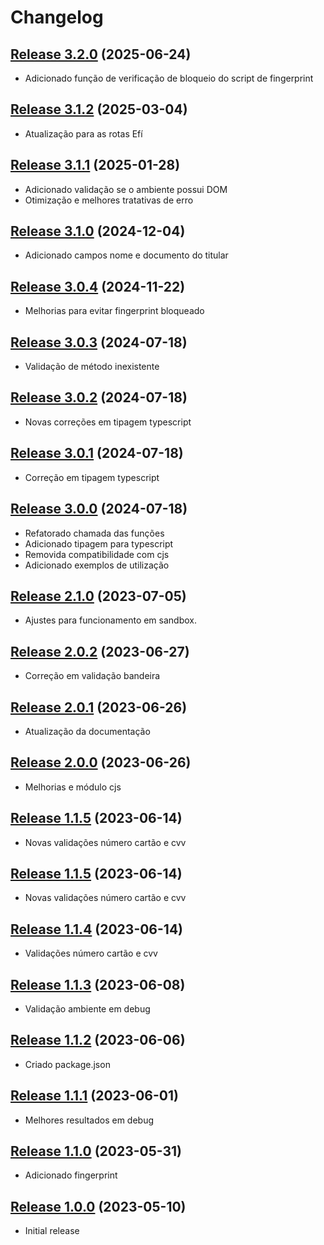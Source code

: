 Changelog
=========

[Release 3.2.0](https://github.com/efipay/js-payment-token-efi/releases/tag/3.2.0) (2025-06-24)
----------------------------------------------------------------------------------------------
* Adicionado função de verificação de bloqueio do script de fingerprint

[Release 3.1.2](https://github.com/efipay/js-payment-token-efi/releases/tag/3.1.2) (2025-03-04)
----------------------------------------------------------------------------------------------
* Atualização para as rotas Efí

[Release 3.1.1](https://github.com/efipay/js-payment-token-efi/releases/tag/3.1.1) (2025-01-28)
----------------------------------------------------------------------------------------------
* Adicionado validação se o ambiente possui DOM
* Otimização e melhores tratativas de erro

[Release 3.1.0](https://github.com/efipay/js-payment-token-efi/releases/tag/3.1.0) (2024-12-04)
----------------------------------------------------------------------------------------------
* Adicionado campos nome e documento do titular

[Release 3.0.4](https://github.com/efipay/js-payment-token-efi/releases/tag/3.0.4) (2024-11-22)
----------------------------------------------------------------------------------------------
* Melhorias para evitar fingerprint bloqueado

[Release 3.0.3](https://github.com/efipay/js-payment-token-efi/releases/tag/3.0.3) (2024-07-18)
----------------------------------------------------------------------------------------------
* Validação de método inexistente

[Release 3.0.2](https://github.com/efipay/js-payment-token-efi/releases/tag/3.0.2) (2024-07-18)
----------------------------------------------------------------------------------------------
* Novas correções em tipagem typescript

[Release 3.0.1](https://github.com/efipay/js-payment-token-efi/releases/tag/3.0.1) (2024-07-18)
----------------------------------------------------------------------------------------------
* Correção em tipagem typescript

[Release 3.0.0](https://github.com/efipay/js-payment-token-efi/releases/tag/3.0.0) (2024-07-18)
----------------------------------------------------------------------------------------------
* Refatorado chamada das funções
* Adicionado tipagem para typescript
* Removida compatibilidade com cjs
* Adicionado exemplos de utilização

[Release 2.1.0](https://github.com/efipay/js-payment-token-efi/releases/tag/2.1.0) (2023-07-05)
----------------------------------------------------------------------------------------------
* Ajustes para funcionamento em sandbox.

[Release 2.0.2](https://github.com/efipay/js-payment-token-efi/releases/tag/2.0.2) (2023-06-27)
----------------------------------------------------------------------------------------------
* Correção em validação bandeira

[Release 2.0.1](https://github.com/efipay/js-payment-token-efi/releases/tag/2.0.1) (2023-06-26)
----------------------------------------------------------------------------------------------
* Atualização da documentação

[Release 2.0.0](https://github.com/efipay/js-payment-token-efi/releases/tag/2.0.0) (2023-06-26)
----------------------------------------------------------------------------------------------
* Melhorias e módulo cjs

[Release 1.1.5](https://github.com/efipay/js-payment-token-efi/releases/tag/1.1.5) (2023-06-14)
----------------------------------------------------------------------------------------------
* Novas validações número cartão e cvv

[Release 1.1.5](https://github.com/efipay/js-payment-token-efi/releases/tag/1.1.5) (2023-06-14)
----------------------------------------------------------------------------------------------
* Novas validações número cartão e cvv

[Release 1.1.4](https://github.com/efipay/js-payment-token-efi/releases/tag/1.1.4) (2023-06-14)
----------------------------------------------------------------------------------------------
* Validações número cartão e cvv

[Release 1.1.3](https://github.com/efipay/js-payment-token-efi/releases/tag/1.1.3) (2023-06-08)
----------------------------------------------------------------------------------------------
* Validação ambiente em debug

[Release 1.1.2](https://github.com/efipay/js-payment-token-efi/releases/tag/1.1.2) (2023-06-06)
----------------------------------------------------------------------------------------------
* Criado package.json

[Release 1.1.1](https://github.com/efipay/js-payment-token-efi/releases/tag/1.1.1) (2023-06-01)
----------------------------------------------------------------------------------------------
* Melhores resultados em debug

[Release 1.1.0](https://github.com/efipay/js-payment-token-efi/releases/tag/1.1.0) (2023-05-31)
----------------------------------------------------------------------------------------------
* Adicionado fingerprint

[Release 1.0.0](https://github.com/efipay/js-payment-token-efi/releases/tag/1.0.0) (2023-05-10)
----------------------------------------------------------------------------------------------
* Initial release